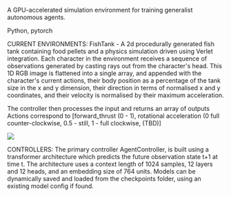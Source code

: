 A GPU-accelerated simulation environment for training generalist autonomous agents.

Python, pytorch

CURRENT ENVIRONMENTS:
FishTank - A 2d procedurally generated fish tank containing food pellets and a physics simulation driven using Verlet integration.
Each character in the environment receives a sequence of observations generated by casting rays out from the character's head.
This 1D RGB image is flattened into a single array, and appended with the character's current actions, their body position
as a percentage of the tank size in the x and y dimension, their direction in terms of normalised x and y coordinates,
and their velocity is normalised by their maximum acceleration.

The controller then processes the input and returns an array of outputs
Actions correspond to \[forward_thrust (0 - 1), rotational acceleration (0 full counter-clockwise, 0.5 - still, 1 - full clockwise, (TBD)\]

![](https://github.com/seanjhardy/SimWorld/blob/main/environments/fishTank/demo.gif)

CONTROLLERS:
The primary controller AgentController, is built using a transformer architecture which predicts the
future observation state t+1 at time t. The architecture uses a context length of 1024 samples, 12 layers and 12 heads,
and an embedding size of 764 units. Models can be dynamically saved and loaded from the checkpoints folder, using an existing model config if found.
